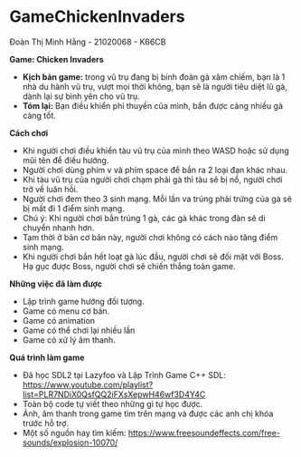 # GameChickenInvaders

Đoàn Thị Minh Hằng - 21020068 - K66CB

**Game: Chicken Invaders**

* **Kịch bản game:** trong vũ trụ đang bị binh đoàn gà xâm chiếm, bạn là 1 nhà du hành vũ trụ, vượt mọi thời không, bạn sẽ là người tiêu diệt lũ gà, dành lại sự bình yên cho vũ trụ.
* **Tóm lại:** Bạn điều khiển phi thuyền của mình, bắn được càng nhiều gà càng tốt. 

**Cách chơi**
* Khi người chơi điều khiển tàu vũ trụ của mình theo WASD hoặc sử dụng mũi tên để điều hướng.
* Người chơi dùng phím v và phím space để bắn ra 2 loại đạn khác nhau.
* Khi tàu vũ trụ của người chơi chạm phải gà thì tàu sẽ bị nổ, người chơi trở về luân hồi. 
* Người chơi đem theo 3 sinh mạng. Mỗi lần va trúng phải trứng của gà sẽ bị mất đi 1 điểm sinh mạng.
* Chú ý: Khi người chơi bắn trúng 1 gà, các gà khác trong đàn sẽ di chuyển nhanh hơn. 
* Tạm thời ở bản cơ bản này, người chơi không có cách nào tăng điểm sinh mạng.
* Khi người chơi bắn hết loạt gà lúc đầu, người chơi sẽ đối mặt với Boss. Hạ gục được Boss, người chơi sẽ chiến thắng toàn game. 

**Những việc đã làm được**
* Lập trình game hướng đối tượng. 
* Game có menu cơ bản.
* Game có animation
* Game có thể chơi lại nhiều lần
* Game có xử lý âm thanh. 

**Quá trình làm game**
* Đã học SDL2 tại Lazyfoo và Lập Trình Game C++ SDL: https://www.youtube.com/playlist?list=PLR7NDiX0QsfQQ2iFXsXepwH46wf3D4Y4C
* Toàn bộ code tự viết theo những gì tự học được. 
* Ảnh, âm thanh trong game tìm trên mạng và được các anh chị khóa trước hỗ trợ. 
* Một số nguồn hay tìm kiếm: https://www.freesoundeffects.com/free-sounds/explosion-10070/


